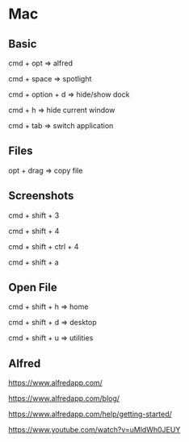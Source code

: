# Mac

## Basic

cmd + opt => alfred

cmd + space => spotlight

cmd + option + d => hide/show dock

cmd + h => hide current window

cmd + tab => switch application

## Files

opt + drag => copy file

## Screenshots

cmd + shift + 3

cmd + shift + 4

cmd + shift + ctrl + 4

cmd + shift + a

## Open File

cmd + shift + h => home

cmd + shift + d => desktop

cmd + shift + u => utilities

## Alfred

https://www.alfredapp.com/

https://www.alfredapp.com/blog/

https://www.alfredapp.com/help/getting-started/

https://www.youtube.com/watch?v=uMldWh0JEUY